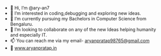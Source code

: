 - 👋 Hi, I’m @ary-an7
- 👀 I’m interested in coding,debugging and exploring new ideas.
- 🌱 I’m currently pursuing my Bachelors in Computer Science from Bengaluru.
- 💞️ I’m looking to collaborate on any of the new Ideas helping humanity and especially IT.
- 📫 You can reach me via my email- aryanpratap98765@gmail.com
- 🔗 www.aryanpratap.in
